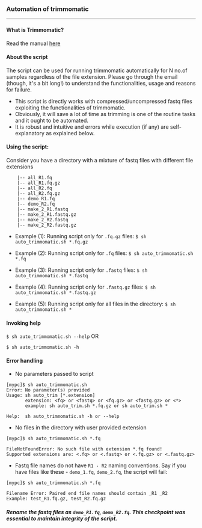 ### Automation of trimmomatic

---

#### What is Trimmomatic?
Read the manual [here](http://www.usadellab.org/cms/?page=trimmomatic)

#### About the script

The script can be used for running trimmomatic automatically for N no.of samples regardless of the file extension. Please go through the email (though, it's a bit long!) to understand the functionalities, usage and reasons for failure.

- This script is directly works with compressed/uncompressed fastq files exploiting the functionalities of trimmomatic.
- Obviously, it will save a lot of time as trimming is one of the routine tasks and it ought to be automated.
- It is robust and intuitive and errors while execution (if any) are self-explanatory as explained below.

#### Using the script:

Consider you have a directory with a mixture of fastq files with different file extensions

```
    |-- all_R1.fq
    |-- all_R1.fq.gz
    |-- all_R2.fq
    |-- all_R2.fq.gz
    |-- demo_R1.fq
    |-- demo_R2.fq
    |-- make_2_R1.fastq
    |-- make_2_R1.fastq.gz
    |-- make_2_R2.fastq
    |-- make_2_R2.fastq.gz
```

- Example (1):  Running script only for `.fq.gz` files:
`$ sh auto_trimmomatic.sh *.fq.gz`

- Example (2):  Running script only for `.fq` files:
`$ sh auto_trimmomatic.sh *.fq`

- Example (3):  Running script only for `.fastq` files:
`$ sh auto_trimmomatic.sh *.fastq`

- Example (4):  Running script only for `.fastq.gz` files:
`$ sh auto_trimmomatic.sh *.fastq.gz`

- Example (5):  Running script only for all files in the directory:
`$ sh auto_trimmomatic.sh *`

#### Invoking help

`$ sh auto_trimmomatic.sh --help` OR

`$ sh auto_trimmomatic.sh -h`

#### Error handling

- No parameters passed to script
```
[mypc]$ sh auto_trimmomatic.sh 
Error: No parameter(s) provided
Usage: sh auto_trim [*.extension]
       extension: <fq> or <fastq> or <fq.gz> or <fastq.gz> or <*>
       example: sh auto_trim.sh *.fq.gz or sh auto_trim.sh *
 
Help:  sh auto_trimmomatic.sh -h or --help
```

- No files in the directory with user provided extension
```
[mypc]$ sh auto_trimmomatic.sh *.fq

FileNotFoundError: No such file with extension *.fq found!
Supported extensions are: <.fq> or <.fastq> or <.fq.gz> or <.fastq.gz>
```

- Fastq file names do not have `R1 - R2` naming conventions.
 Say if you have files like these - `demo_1.fq`, `demo_2.fq`, the script will fail:
```
[mypc]$ sh auto_trimmomatic.sh *.fq

Filename Error: Paired end file names should contain _R1 _R2
Example: test_R1.fq.gz, test_R2.fq.gz
```

#####  _Rename the fastq files as `demo_R1.fq`, `demo_R2.fq`. This checkpoint was essential to maintain integrity of the script._
